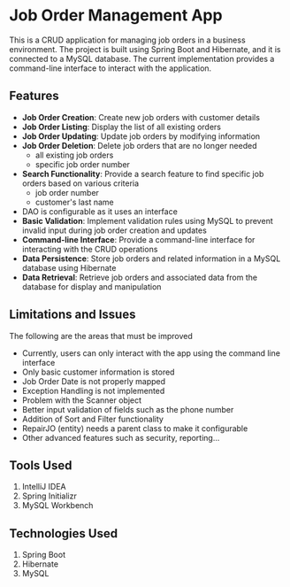 # Job Order Management App

This is a CRUD application for managing job orders in a business environment. 
The project is built using Spring Boot and Hibernate, and it is connected to a MySQL database. 
The current implementation provides a command-line interface to interact with the application.

## Features
- **Job Order Creation**: Create new job orders with customer details
- **Job Order Listing**: Display the list of all existing orders
- **Job Order Updating**: Update job orders by modifying information
- **Job Order Deletion**: Delete job orders that are no longer needed
	- all existing job orders
	- specific job order number
- **Search Functionality**: Provide a search feature to find specific job orders based on various criteria 
	- job order number
	- customer's last name
- DAO is configurable as it uses an interface
- **Basic Validation**: Implement validation rules using MySQL to prevent invalid input during job order creation and updates
- **Command-line Interface**: Provide a command-line interface for interacting with the CRUD operations
- **Data Persistence**: Store job orders and related information in a MySQL database using Hibernate
- **Data Retrieval**: Retrieve job orders and associated data from the database for display and manipulation

## Limitations and Issues
The following are the areas that must be improved
- Currently, users can only interact with the app using the command line interface
- Only basic customer information is stored
- Job Order Date is not properly mapped
- Exception Handling is not implemented
- Problem with the Scanner object
- Better input validation of fields such as the phone number
- Addition of Sort and Filter functionality
- RepairJO (entity) needs a parent class to make it configurable
- Other advanced features such as security, reporting...

## Tools Used
1. IntelliJ IDEA
2. Spring Initializr
3. MySQL Workbench


## Technologies Used
1. Spring Boot
2. Hibernate
3. MySQL
